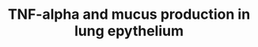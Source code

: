 ---
annotations:
- id: PW:0000003
  parent: signaling pathway
  type: Pathway Ontology
  value: signaling pathway
authors:
- Julia139
- Khanspers
- MaintBot
- Mkutmon
- MirellaKalafati
description: The upregulation of mucine is regulated by three different pathways which
  result in the activation of NF-kB. After TNF-alpha activated its receptor and recruited
  several adaptor proteins, the IKK complex is activated to inhibit IKBa, resulting
  in the activation and translocation into the nucleus of NF-kB and upregulation of
  mucine and IL-6. After EGFR activation by TGF-alpha binding, the RAS-MAPK-pp90 RSK
  pathway leads to inactivation of IKBa and thus to the translocation of NF-kB. Further,
  pp90 RSK leads to binding of Sp1 transcription factor to its DNA binding site.  By
  activating Tlr4, LPS can inhibit IKBa.
last-edited: 2016-07-25
organisms:
- Rattus norvegicus
redirect_from:
- /index.php/Pathway:WP1487
- /instance/WP1487
- /instance/WP1487_rr87777
revision: r87777
schema-jsonld:
- '@context': https://schema.org/
  '@id': https://wikipathways.github.io/pathways/WP1487.html
  '@type': Dataset
  creator:
    '@type': Organization
    name: WikiPathways
  description: The upregulation of mucine is regulated by three different pathways
    which result in the activation of NF-kB. After TNF-alpha activated its receptor
    and recruited several adaptor proteins, the IKK complex is activated to inhibit
    IKBa, resulting in the activation and translocation into the nucleus of NF-kB
    and upregulation of mucine and IL-6. After EGFR activation by TGF-alpha binding,
    the RAS-MAPK-pp90 RSK pathway leads to inactivation of IKBa and thus to the translocation
    of NF-kB. Further, pp90 RSK leads to binding of Sp1 transcription factor to its
    DNA binding site.  By activating Tlr4, LPS can inhibit IKBa.
  keywords:
  - EGFR
  - ERK
  - Grb2
  - IKBa
  - IKKa
  - IKKb
  - Il6
  - MEK
  - Muc2
  - Muc5ac
  - NF-kB
  - Nemo
  - Raf
  - Ras
  - Ripk2
  - SOS
  - Shc
  - Sp1
  - TNFR1
  - Tgfa
  - Tlr4
  - Tnfa
  - Tradd
  - Traf2
  - p50
  - p65
  - pp90 rsk
  license: CC0
  name: TNF-alpha and mucus production in lung epythelium
seo: CreativeWork
title: TNF-alpha and mucus production in lung epythelium
wpid: WP1487
---